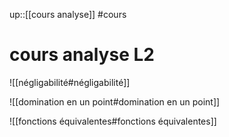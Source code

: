 up::[[cours analyse]]
#cours
# cours analyse L2

![[négligabilité#négligabilité]]

![[domination en un point#domination en un point]]

![[fonctions équivalentes#fonctions équivalentes]]